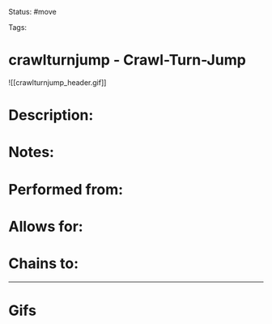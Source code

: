 Status: #move

Tags: 

# crawlturnjump - Crawl-Turn-Jump
![[crawlturnjump_header.gif]]
# Description:


# Notes:


# Performed from:


# Allows for:


# Chains to:


___
# Gifs
